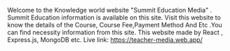 Welcome to the Knowledge world website "Summit Education Media" . Summit Education information is available on this site. Visit this website to know the details of the Course, Course Fee,Payment Method And Etc .You can find necessity information from this site. This website made by React , Express.js, MongoDB etc.
Live link: https://teacher-media.web.app/
